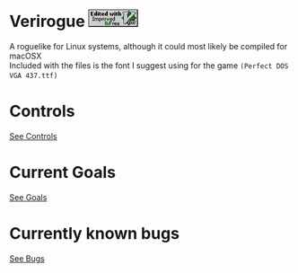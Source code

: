 # Verirogue ![](vim.vialle.love.anim.gif)
A roguelike for Linux systems, although it could most likely be compiled for macOSX<br>
Included with the files is the font I suggest using for the game `(Perfect DOS VGA 437.ttf)` 

# Controls
[See Controls](Controls.md)

# Current Goals
[See Goals](Goals.md)

# Currently known bugs
[See Bugs](Bugs.md)
